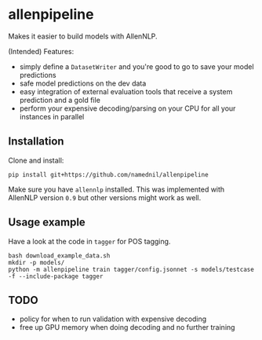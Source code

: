# allenpipeline

Makes it easier to build models with AllenNLP. 

(Intended) Features:
- simply define a `DatasetWriter` and you're good to go to save your model predictions
- safe model predictions on the dev data
- easy integration of external evaluation tools that receive a system prediction and a gold file
- perform your expensive decoding/parsing on your CPU for all your instances in parallel

## Installation
Clone and install:
```
pip install git+https://github.com/namednil/allenpipeline
```
Make sure you have `allennlp` installed. This was implemented with AllenNLP version `0.9` but other versions might work as well.

## Usage example
Have a look at the code in `tagger` for POS tagging. 

```
bash download_example_data.sh
mkdir -p models/
python -m allenpipeline train tagger/config.jsonnet -s models/testcase -f --include-package tagger
```

## TODO
 - policy for when to run validation with expensive decoding
 - free up GPU memory when doing decoding and no further training
 
 
  